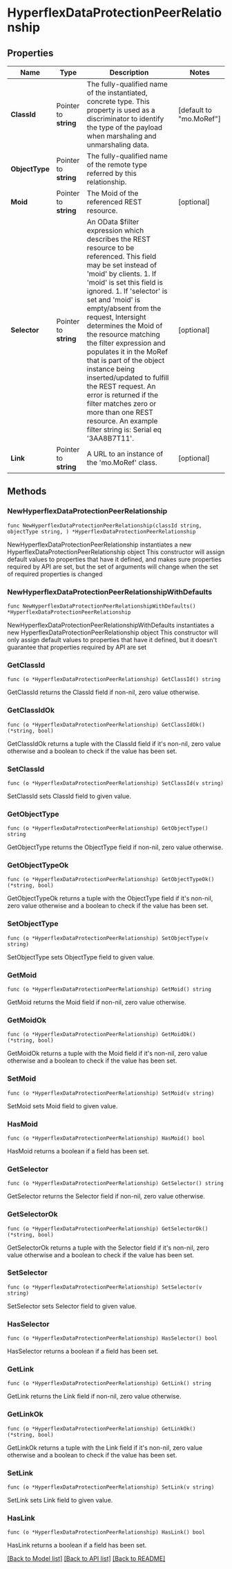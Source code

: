 # HyperflexDataProtectionPeerRelationship

## Properties

Name | Type | Description | Notes
------------ | ------------- | ------------- | -------------
**ClassId** | Pointer to **string** | The fully-qualified name of the instantiated, concrete type. This property is used as a discriminator to identify the type of the payload when marshaling and unmarshaling data. | [default to "mo.MoRef"]
**ObjectType** | Pointer to **string** | The fully-qualified name of the remote type referred by this relationship. | 
**Moid** | Pointer to **string** | The Moid of the referenced REST resource. | [optional] 
**Selector** | Pointer to **string** | An OData $filter expression which describes the REST resource to be referenced. This field may be set instead of &#39;moid&#39; by clients. 1. If &#39;moid&#39; is set this field is ignored. 1. If &#39;selector&#39; is set and &#39;moid&#39; is empty/absent from the request, Intersight determines the Moid of the resource matching the filter expression and populates it in the MoRef that is part of the object instance being inserted/updated to fulfill the REST request. An error is returned if the filter matches zero or more than one REST resource. An example filter string is: Serial eq &#39;3AA8B7T11&#39;. | [optional] 
**Link** | Pointer to **string** | A URL to an instance of the &#39;mo.MoRef&#39; class. | [optional] 

## Methods

### NewHyperflexDataProtectionPeerRelationship

`func NewHyperflexDataProtectionPeerRelationship(classId string, objectType string, ) *HyperflexDataProtectionPeerRelationship`

NewHyperflexDataProtectionPeerRelationship instantiates a new HyperflexDataProtectionPeerRelationship object
This constructor will assign default values to properties that have it defined,
and makes sure properties required by API are set, but the set of arguments
will change when the set of required properties is changed

### NewHyperflexDataProtectionPeerRelationshipWithDefaults

`func NewHyperflexDataProtectionPeerRelationshipWithDefaults() *HyperflexDataProtectionPeerRelationship`

NewHyperflexDataProtectionPeerRelationshipWithDefaults instantiates a new HyperflexDataProtectionPeerRelationship object
This constructor will only assign default values to properties that have it defined,
but it doesn't guarantee that properties required by API are set

### GetClassId

`func (o *HyperflexDataProtectionPeerRelationship) GetClassId() string`

GetClassId returns the ClassId field if non-nil, zero value otherwise.

### GetClassIdOk

`func (o *HyperflexDataProtectionPeerRelationship) GetClassIdOk() (*string, bool)`

GetClassIdOk returns a tuple with the ClassId field if it's non-nil, zero value otherwise
and a boolean to check if the value has been set.

### SetClassId

`func (o *HyperflexDataProtectionPeerRelationship) SetClassId(v string)`

SetClassId sets ClassId field to given value.


### GetObjectType

`func (o *HyperflexDataProtectionPeerRelationship) GetObjectType() string`

GetObjectType returns the ObjectType field if non-nil, zero value otherwise.

### GetObjectTypeOk

`func (o *HyperflexDataProtectionPeerRelationship) GetObjectTypeOk() (*string, bool)`

GetObjectTypeOk returns a tuple with the ObjectType field if it's non-nil, zero value otherwise
and a boolean to check if the value has been set.

### SetObjectType

`func (o *HyperflexDataProtectionPeerRelationship) SetObjectType(v string)`

SetObjectType sets ObjectType field to given value.


### GetMoid

`func (o *HyperflexDataProtectionPeerRelationship) GetMoid() string`

GetMoid returns the Moid field if non-nil, zero value otherwise.

### GetMoidOk

`func (o *HyperflexDataProtectionPeerRelationship) GetMoidOk() (*string, bool)`

GetMoidOk returns a tuple with the Moid field if it's non-nil, zero value otherwise
and a boolean to check if the value has been set.

### SetMoid

`func (o *HyperflexDataProtectionPeerRelationship) SetMoid(v string)`

SetMoid sets Moid field to given value.

### HasMoid

`func (o *HyperflexDataProtectionPeerRelationship) HasMoid() bool`

HasMoid returns a boolean if a field has been set.

### GetSelector

`func (o *HyperflexDataProtectionPeerRelationship) GetSelector() string`

GetSelector returns the Selector field if non-nil, zero value otherwise.

### GetSelectorOk

`func (o *HyperflexDataProtectionPeerRelationship) GetSelectorOk() (*string, bool)`

GetSelectorOk returns a tuple with the Selector field if it's non-nil, zero value otherwise
and a boolean to check if the value has been set.

### SetSelector

`func (o *HyperflexDataProtectionPeerRelationship) SetSelector(v string)`

SetSelector sets Selector field to given value.

### HasSelector

`func (o *HyperflexDataProtectionPeerRelationship) HasSelector() bool`

HasSelector returns a boolean if a field has been set.

### GetLink

`func (o *HyperflexDataProtectionPeerRelationship) GetLink() string`

GetLink returns the Link field if non-nil, zero value otherwise.

### GetLinkOk

`func (o *HyperflexDataProtectionPeerRelationship) GetLinkOk() (*string, bool)`

GetLinkOk returns a tuple with the Link field if it's non-nil, zero value otherwise
and a boolean to check if the value has been set.

### SetLink

`func (o *HyperflexDataProtectionPeerRelationship) SetLink(v string)`

SetLink sets Link field to given value.

### HasLink

`func (o *HyperflexDataProtectionPeerRelationship) HasLink() bool`

HasLink returns a boolean if a field has been set.


[[Back to Model list]](../README.md#documentation-for-models) [[Back to API list]](../README.md#documentation-for-api-endpoints) [[Back to README]](../README.md)


